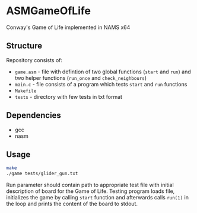 # ASMGameOfLife
Conway's Game of Life implemented in NAMS x64

## Structure

Repository consists of:
* `game.asm` - file with defintion of two global functions (`start` and `run`) and two helper functions (`run_once` and `check_neighbours`)
* `main.c` - file consists of a program which tests `start` and `run`
 functions
* `Makefile`
* `tests` - directory with few tests in txt format

## Dependencies
* gcc
* nasm

## Usage
```bash
make
./game tests/glider_gun.txt
```
Run parameter should contain path to appropriate test file with initial description of board for the Game of Life.
Testing program loads file, initializes the game by calling `start` function 
and afterwards calls `run(1)` in the loop and prints the content of the board to stdout.